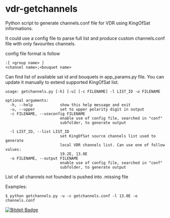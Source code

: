 # vdr-getchannels
Python script to generate channels.conf file for VDR using KingOfSat informations.

It could use a config file to parse full list and produce custom channels.conf file with only favourites channels.

config file format is follow
```
:[ <group name> ]
<channel name>;<bouquet name>
```
Can find list of available sat id and bouquets in app_params.py file. 
You can update it manually to extend supported KingOfSat list.

```
usage: getchannels.py [-h] [-u] [-c FILENAME] -l LIST_ID -o FILENAME

optional arguments:
  -h, --help            show this help message and exit
  -u, --upper           set to upper polarity digit in output
  -c FILENAME, --useconfig FILENAME
                        enable use of config file, searched in "conf"
                        subfolder, to generate output

  -l LIST_ID, --list LIST_ID
                        set KingOfSat source channels list used to generate
                        local VDR channels list. Can use one of follow values:
                        19.2E, 13.0E
  -o FILENAME, --output FILENAME
                        enable use of config file, searched in "conf"
                        subfolder, to generate output
```

List of all channels not founded is pushed into <FILENAME>.missing file

Examples:
```
$ python getchannels.py -u -c getchannels.conf -l 13.0E -o channels.conf
```



[![Bitdeli Badge](https://d2weczhvl823v0.cloudfront.net/armando-basile/vdr-getchannels/trend.png)](https://bitdeli.com/free "Bitdeli Badge")

